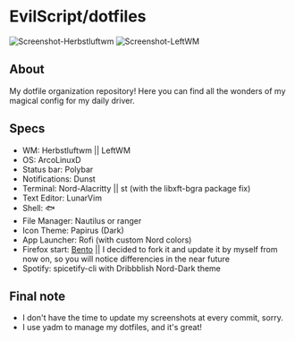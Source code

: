 # EvilScript/dotfiles

![Screenshot-Herbstluftwm](https://i.ibb.co/7RX8VB9/Arco-Linux-2021-03-29-1617013710-screenshot-3840x1080.jpg)
![Screenshot-LeftWM](https://i.imgur.com/OquKvIU.jpg)

## About
My dotfile organization repository! Here you can find all the wonders of my magical config for my daily driver.

## Specs
- WM: Herbstluftwm || LeftWM
- OS: ArcoLinuxD
- Status bar: Polybar
- Notifications: Dunst
- Terminal: Nord-Alacritty || st (with the libxft-bgra package fix)
- Text Editor: LunarVim
- Shell: 🐟
- File Manager: Nautilus or ranger
- Icon Theme: Papirus (Dark)
- App Launcher: Rofi (with custom Nord colors)
- Firefox start: [Bento](https://github.com/federicotorrielli/Bento)
  || I decided to fork it and update it by myself from now on, so you will notice differencies in the near future
- Spotify: spicetify-cli with Dribbblish Nord-Dark theme

## Final note
- I don't have the time to update my screenshots at every commit, sorry.
- I use yadm to manage my dotfiles, and it's great!

